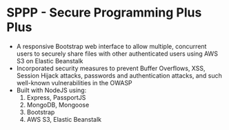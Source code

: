 # SPPP - Secure Programming Plus Plus
- A responsive Bootstrap web interface to allow multiple, concurrent users to securely share files with other authenticated users using AWS S3 on Elastic Beanstalk
- Incorporated security measures to prevent Buffer Overflows, XSS, Session Hijack attacks, passwords and authentication attacks, and such well-known vulnerabilities in the OWASP
- Built with NodeJS using:
  1. Express, PassportJS 
  2. MongoDB, Mongoose
  3. Bootstrap
  4. AWS S3, Elastic Beanstalk
